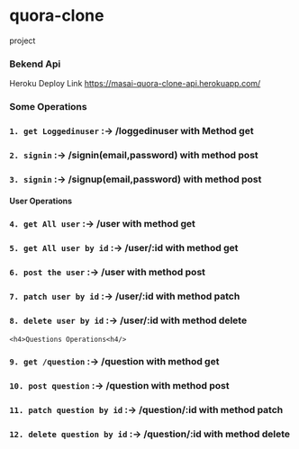 # quora-clone
project

### Bekend Api
Heroku Deploy Link  https://masai-quora-clone-api.herokuapp.com/

<h3>Some Operations<h3/>
  
### `1. get Loggedinuser` :-> /loggedinuser with Method get
### `2. signin`           :-> /signin(email,password)       with method post
### `3. signin`           :-> /signup(email,password)       with method post

  <h4>User Operations<h4/>
  
### `4. get All user`           :-> /user       with method get
### `5. get All user by id`           :-> /user/:id      with method get
### `6. post the user`           :-> /user      with method post
### `7. patch user by id`           :-> /user/:id      with method patch
### `8. delete user by id`           :-> /user/:id      with method delete

    <h4>Questions Operations<h4/>
    
### `9. get /question`           :-> /question      with method get   
### `10. post question`           :-> /question      with method post
### `11. patch question by id`           :-> /question/:id      with method patch
### `12. delete question by id`           :-> /question/:id      with method delete
